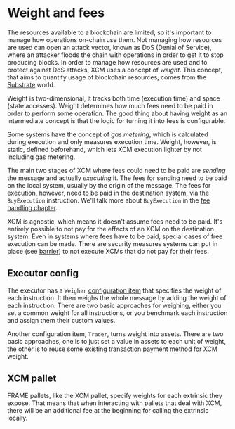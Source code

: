 # Weight and fees

The resources available to a blockchain are limited, so it's important to manage how operations on-chain use them.
Not managing how resources are used can open an attack vector, known as DoS (Denial of Service), where an attacker floods the chain with operations in order to get it to stop producing blocks.
In order to manage how resources are used and to protect against DoS attacks, XCM uses a concept of *weight*.
This concept, that aims to quantify usage of blockchain resources, comes from the [Substrate](https://substrate.io/) world.

Weight is two-dimensional, it tracks both time (execution time) and space (state accesses).
Weight determines how much fees need to be paid in order to perform some operation.
The good thing about having weight as an intermediate concept is that the logic for turning it into fees is configurable.

Some systems have the concept of *gas metering*, which is calculated during execution and only measures execution time.
Weight, however, is static, defined beforehand, which lets XCM execution lighter by not including gas metering.

The main two stages of XCM where fees could need to be paid are *sending* the message and actually *executing* it.
The fees for sending need to be paid on the local system, usually by the origin of the message.
The fees for execution, however, need to be paid in the destination system, via the `BuyExecution` instruction.
We'll talk more about `BuyExecution` in the [fee handling chapter](TODO:add_link).

XCM is agnostic, which means it doesn't assume fees need to be paid.
It's entirely possible to not pay for the effects of an XCM on the destination system.
Even in systems where fees have to be paid, special cases of free execution can be made.
There are security measures systems can put in place (see [barrier](TODO:add_link)) to not execute XCMs that do not pay for their fees.

## Executor config

The executor has a `Weigher` [configuration item](TODO:add_link) that specifies the weight of each instruction.
It then weighs the whole message by adding the weight of each instruction.
There are two basic approaches for weighing, either you set a common weight for all instructions, or you benchmark each instruction and assign them their custom values.

Another configuration item, `Trader`, turns weight into assets.
There are two basic approaches, one is to just set a value in assets to each unit of weight, the other is to reuse some existing transaction payment method for XCM weight.

## XCM pallet

FRAME pallets, like the XCM pallet, specify weights for each extrinsic they expose.
That means that when interacting with pallets that deal with XCM, there will be an additional fee at the beginning for calling the extrinsic locally.
